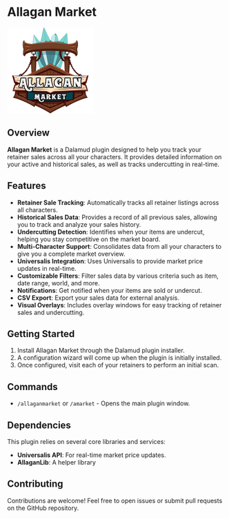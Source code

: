 # Allagan Market

![Logo](AllaganMarket/Images/logo_small.png)

## Overview

**Allagan Market** is a Dalamud plugin designed to help you track your retainer sales across all your characters. It provides detailed information on your active and historical sales, as well as tracks undercutting in real-time.

## Features

- **Retainer Sale Tracking**: Automatically tracks all retainer listings across all characters.
- **Historical Sales Data**: Provides a record of all previous sales, allowing you to track and analyze your sales history.
- **Undercutting Detection**: Identifies when your items are undercut, helping you stay competitive on the market board.
- **Multi-Character Support**: Consolidates data from all your characters to give you a complete market overview.
- **Universalis Integration**: Uses Universalis to provide market price updates in real-time.
- **Customizable Filters**: Filter sales data by various criteria such as item, date range, world, and more.
- **Notifications**: Get notified when your items are sold or undercut.
- **CSV Export**: Export your sales data for external analysis.
- **Visual Overlays**: Includes overlay windows for easy tracking of retainer sales and undercutting.

## Getting Started

1. Install Allagan Market through the Dalamud plugin installer.
2. A configuration wizard will come up when the plugin is initially installed.
3. Once configured, visit each of your retainers to perform an initial scan.

## Commands

- `/allaganmarket` or `/amarket` - Opens the main plugin window.

## Dependencies

This plugin relies on several core libraries and services:
- **Universalis API**: For real-time market price updates.
- **AllaganLib**: A helper library 

## Contributing

Contributions are welcome! Feel free to open issues or submit pull requests on the GitHub repository.
